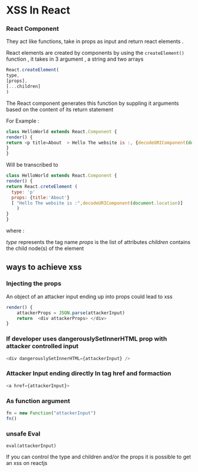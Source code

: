 # XSS In React 

### React Component

They act like functions, take in props as input and return react elements .

React elements are created by components by using the `createElement()` function , it takes in 3 argument , a string and two arrays

```js
React.createElement(
type,
[props],
[...children]
)
```

The React component generates this function by suppling it arguments based on the content of its return statement

For Example :

```js
class HelloWorld extends React.Component {
render() {
return <p title=About  > Hello The website is :, {decodeURIComponent(document.location)}</p>
}
}
```
Will be transcribed to 

```js
class HelloWorld extends React.Component {
render() {
return React.creteElement (
  type: 'p'
  props: {title:'About'}
  [ "Hello The website is :",decodeURIComponent(document.location)]
    )
}
}
```
where :

*type* represents the tag name 
*props* is the list of attributes 
*children* contains the child node(s) of the element



## ways to achieve xss 

### Injecting the props

An object of an attacker input ending up into props could lead to xss

```js
render() {
	attackerProps = JSON.parse(attackerInput)
 	return  <div attackerProps> </div>
}

```
### If developer uses dangerouslySetInnerHTML prop with attacker controlled input

```js
<div dangerouslySetInnerHTML={attackerInput} />
```

### Attacker Input ending directly In tag href and formaction

```js
<a href={attackerInput}>
```

### As function argument

```js
fn = new Function("attackerInput")
fn()
```

### unsafe Eval
```
eval(attackerInput)
```

If you can control the type and children and/or the props it is possible to get an xss on reactjs

